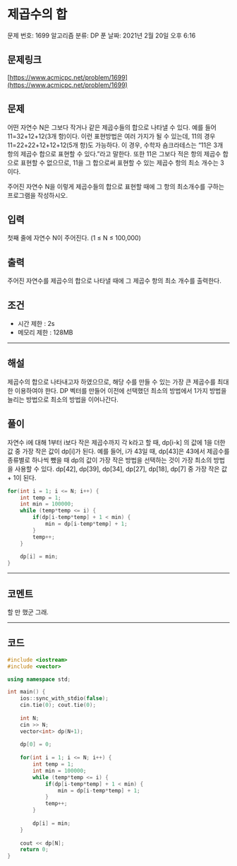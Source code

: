 # 제곱수의 합

문제 번호: 1699
알고리즘 분류: DP
푼 날짜: 2021년 2월 20일 오후 6:16

## 문제링크

[https://www.acmicpc.net/problem/1699](https://www.acmicpc.net/problem/1699)

## 문제

어떤 자연수 N은 그보다 작거나 같은 제곱수들의 합으로 나타낼 수 있다. 예를 들어 11=32+12+12(3개 항)이다. 이런 표현방법은 여러 가지가 될 수 있는데, 11의 경우 11=22+22+12+12+12(5개 항)도 가능하다. 이 경우, 수학자 숌크라테스는 “11은 3개 항의 제곱수 합으로 표현할 수 있다.”라고 말한다. 또한 11은 그보다 적은 항의 제곱수 합으로 표현할 수 없으므로, 11을 그 합으로써 표현할 수 있는 제곱수 항의 최소 개수는 3이다.

주어진 자연수 N을 이렇게 제곱수들의 합으로 표현할 때에 그 항의 최소개수를 구하는 프로그램을 작성하시오.

## 입력

첫째 줄에 자연수 N이 주어진다. (1 ≤ N ≤ 100,000)

## 출력

주어진 자연수를 제곱수의 합으로 나타낼 때에 그 제곱수 항의 최소 개수를 출력한다.

## 조건

- 시간 제한 : 2s
- 메모리 제한 : 128MB

---

## 해설

제곱수의 합으로 나타내고자 하였으므로, 해당 수를 만들 수 있는 가장 큰 제곱수를 최대한 이용하여야 한다. DP 벡터를 만들어 이전에 선택했던 최소의 방법에서 1가지 방법을 늘리는 방법으로 최소의 방법을 이어나간다.

## 풀이

자연수 i에 대해 1부터 i보다 작은 제곱수까지 각 k라고 할 때, dp[i-k] 의 값에 1을 더한 값 중 가장 작은 값이 dp[i]가 된다. 예를 들어, i가 43일 때, dp[43]은 43에서 제곱수를 종류별로 하나씩 뺐을 때 dp의 값이 가장 작은 방법을 선택하는 것이 가장 최소의 방법을 사용할 수 있다. dp[42], dp[39], dp[34], dp[27], dp[18], dp[7] 중 가장 작은 값 + 1이 된다.

```cpp
for(int i = 1; i <= N; i++) {
    int temp = 1;
    int min = 100000;
    while (temp*temp <= i) {
        if(dp[i-temp*temp] + 1 < min) {
            min = dp[i-temp*temp] + 1;
        }
        temp++;
    }
    
    dp[i] = min;
}
```

---

## 코멘트

할 만 했군 그래.

---

## 코드

```cpp
#include <iostream>
#include <vector>

using namespace std;

int main() {
    ios::sync_with_stdio(false);
    cin.tie(0); cout.tie(0);
    
    int N;
    cin >> N;
    vector<int> dp(N+1);
    
    dp[0] = 0;
    
    for(int i = 1; i <= N; i++) {
        int temp = 1;
        int min = 100000;
        while (temp*temp <= i) {
            if(dp[i-temp*temp] + 1 < min) {
                min = dp[i-temp*temp] + 1;
            }
            temp++;
        }
        
        dp[i] = min;
    }
    
    cout << dp[N];
    return 0;
}
```